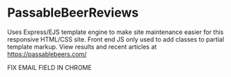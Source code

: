 # PassableBeerReviews

Uses Express/EJS template engine to make site maintenance easier
for this responsive HTML/CSS site.
Front end JS only used to add classes to partial template markup.
View results and recent articles at https://passablebeers.com/

FIX EMAIL FIELD IN CHROME
